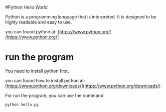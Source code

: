 #Python Hello World

Python is a programming language that is interpreted. It is designed to be highly readable and easy to use.

you can found python at: [https://www.python.org/](https://www.python.org/)

# run the program

You need to install python first.

you can found how to install python at: [https://www.python.org/downloads/](https://www.python.org/downloads/)

For run the program, you can use the command:

```
python hello.py
```